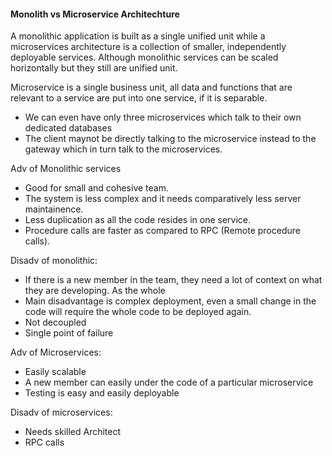 #### Monolith vs Microservice Architechture

A monolithic application is built as a single unified unit while a microservices architecture is a collection of smaller, independently deployable services.
Although monolithic services can be scaled horizontally but they still are unified unit.

Microservice is a single business unit, all data and functions that are relevant to a service are put into one service, if it is separable.
- We can even have only three microservices which talk to their own dedicated databases
- The client maynot be directly talking to the microservice instead to the gateway which in turn talk to the microservices.


Adv of Monolithic services
- Good for small and cohesive team.
- The system is less complex and it needs comparatively less server maintainence.
- Less duplication as all the code resides in one service.
- Procedure calls are faster as compared to RPC (Remote procedure calls).


Disadv of monolithic:
- If there is a new member in the team, they need a lot of context on what they are developing. As the whole
- Main disadvantage is complex deployment, even a small change in the code will require the whole code to be deployed again.
- Not decoupled
- Single point of failure


Adv of Microservices:
- Easily scalable
- A new member can easily under the code of a particular microservice
- Testing is easy and easily deployable

Disadv of microservices:
- Needs skilled Architect
- RPC calls
